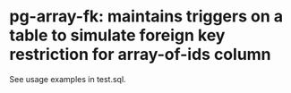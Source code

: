 # pg-array-fk: maintains triggers on a table to simulate foreign key restriction for array-of-ids column

See usage examples in test.sql.
